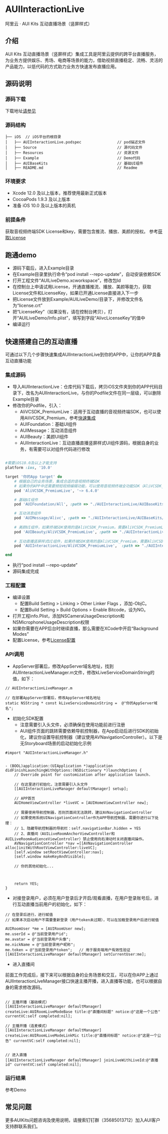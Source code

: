 # AUIInteractionLive
阿里云 · AUI Kits 互动直播场景（竖屏样式）

## 介绍
AUI Kits 互动直播场景（竖屏样式）集成工具是阿里云提供的跨平台直播服务，为业务方提供娱乐、秀场、电商等场景的能力，借助视频直播稳定、流畅、灵活的产品能力，以低代码的方式助力业务方快速发布直播应用。


## 源码说明

### 源码下载
下载地址[请参见](https://github.com/MediaBox-AUIKits/AUIInteractionLive/tree/main/iOS)

### 源码结构
```
├── iOS  // iOS平台的根目录
│   ├── AUIInteractionLive.podspec                // pod描述文件
│   ├── Source                                    // 源代码文件
│   ├── Resources                                 // 资源文件
│   ├── Example                                   // Demo代码
│   ├── AUIBaseKits                               // 基础UI组件   
│   ├── README.md                                 // Readme  

```

### 环境要求
- Xcode 12.0 及以上版本，推荐使用最新正式版本
- CocoaPods 1.9.3 及以上版本
- 准备 iOS 10.0 及以上版本的真机

### 前提条件
获取音视频终端SDK License和key，需要包含推流、播放、美颜的授权。
参考[获取License](https://help.aliyun.com/document_detail/438207.html)


## 跑通demo

- 源码下载后，进入Example目录
- 在Example目录里执行命令“pod install  --repo-update”，自动安装依赖SDK
- 打开工程文件“AUILiveDemo.xcworkspace”，修改包Id
- 在控制台上申请试用License，开通直播推流、播放、美颜等能力，获取License文件和LicenseKey，如果已开通License直接进入下一步
- 把License文件放到Example/AUILiveDemo/目录下，并修改文件名为“license.crt”
- 把“LicenseKey”（如果没有，请在控制台拷贝），打开“AUILiveDemo/Info.plist”，填写到字段“AlivcLicenseKey”的值中
- 编译运行


## 快速搭建自己的互动直播
可通过以下几个步骤快速集成AUIInteractionLive到你的APP中，让你的APP具备互动直播功能

### 集成源码
- 导入AUIInteractionLive：仓库代码下载后，拷贝iOS文件夹到你的APP代码目录下，改名为AUIInteractionLive，与你的Podfile文件在同一层级，可以删除Example目录
- 修改你的Podfile，引入：
  - AliVCSDK_PremiumLive：适用于互动直播的音视频终端SDK，也可以使用AliVCSDK_Premium，参考[快速集成](https://help.aliyun.com/document_detail/2412571.htm)
  - AUIFoundation：基础UI组件
  - AUIMessage：互动消息组件
  - AUIBeauty：美颜UI组件  
  - AUIInteractionLive：互动直播直播竖屏样式UI组件源码，根据自身的业务，有需要可以对组件代码进行修改
```ruby

#需要iOS10.0及以上才能支持
platform :ios, '10.0'

target '你的App target' do
    # 根据自己的业务场景，集成合适的音视频终端SDK
    # 如果你的APP中还需要频短视频编辑功能，可以使用音视频终端全功能SDK（AliVCSDK_Premium），可以把本文件中的所有AliVCSDK_PremiumLive替换为AliVCSDK_Premium
    pod 'AliVCSDK_PremiumLive', '~> 6.4.0'

    # 基础UI组件
    pod 'AUIFoundation/All', :path => "./AUIInteractionLive/AUIBaseKits/AUIFoundation/"

    # 互动消息组件
    pod 'AUIMessage/Alivc', :path => "./AUIInteractionLive/AUIBaseKits/AUIMessage/"
    
    # 美颜UI组件，如果终端SDK使用的是AliVCSDK_Premium，需要AliVCSDK_PremiumLive替换为AliVCSDK_Premium
    pod 'AUIBeauty/AliVCSDK_PremiumLive', :path => "./AUIInteractionLive/AUIBaseKits/AUIBeauty/"
    
    # 互动直播竖屏样式UI组件，如果终端SDK使用的是AliVCSDK_Premium，需要AliVCSDK_PremiumLive替换为AliVCSDK_Premium
    pod 'AUIInteractionLive/AliVCSDK_PremiumLive',  :path => "./AUIInteractionLive/"

end
```
- 执行“pod install --repo-update”
- 源码集成完成

### 工程配置
- 编译设置
  - 配置Build Setting > Linking > Other Linker Flags ，添加-ObjC。
  - 配置Build Setting > Build Options > Enable Bitcode，设为NO。
- 打开工程info.Plist，添加NSCameraUsageDescription和NSMicrophoneUsageDescription权限
- 如果你需要在APP后台时继续直播，那么需要在XCode中开启“Background Modes”
- 配置License，参考[License配置](https://help.aliyun.com/document_detail/2412571.html)


### API调用
- AppServer部署后，修改AppServer域名地址，找到AUIInteractionLiveManager.m文件，修改kLiveServiceDomainString的值，如下：
```ObjC
// AUIInteractionLiveManager.m

// 在部署AppServer部署后，修改AppServer域名地址
static NSString * const kLiveServiceDomainString =  @"你的AppServer域名";
```

- 初始化SDK配置
  - 注意需要引入头文件，必须确保在使用功能前进行注册
  - AUI组件页面的跳转需要依赖导航控制器，在App启动后进行SDK的初始化，建议你设置导航控制器（建议使用AVNavigationController）。以下是无Storyboard场景的启动初始化示例
```ObjC
#import "AUIInteractionLiveManager.h"


- (BOOL)application:(UIApplication *)application didFinishLaunchingWithOptions:(NSDictionary *)launchOptions {
    // Override point for customization after application launch.

    // 在这里进行初始化，注意需要引入头文件
    [[AUIInteractionLiveManager defaultManager] setup];

    // APP首页
    AUIHomeViewController *liveVC = [AUIHomeViewController new];

    // 需要使用导航控制器，否则页面间无法跳转，建议AVNavigationController
    // 如果使用系统UINavigationController作为APP导航控制器，需要你进行以下处理：
    // 1、隐藏导航控制器的导航栏：self.navigationBar.hidden = YES
    // 2、直播间（AUILiveRoomAnchorViewController和AUILiveRoomAudienceViewController）禁止使用向右滑动时关闭直播间操作。
    AVNavigationController *nav =[[AVNavigationController alloc]initWithRootViewController:liveVC];
    [self.window setRootViewController:nav];
    [self.window makeKeyAndVisible];

    // 你的其他初始化...


    
    return YES;
}
```

- 对接登录用户，必须在用户登录后才开启/观看直播，在用户登录账号后，进行互动直播当前用户的初始化，如下：
``` ObjC
// 在登录后进行，进行赋值
// 如果本次启动用户不需要重新登录（用户token未过期），可以在加载登录用户后进行赋值

AUIRoomUser *me = [AUIRoomUser new];
me.userId = @"当前登录用户id";
me.avatar = @"当前登录用户头像";
me.nickName = @"当前登录用户昵称";
me.token = @"当前登录用户token";   // 用于服务端用户有效性验证
[[AUIInteractionLiveManager defaultManager] setCurrentUser:me];

```

- 进入直播间

前面工作完成后，接下来可以根据自身的业务场景和交互，可以在你APP上通过AUIInteractionLiveManager接口快速主播开播，进入直播等功能，也可以根据自身的需求修改源码。
``` ObjC

// 主播开播（基础模式）
[[AUIInteractionLiveManager defaultManager] createLive:AUIRoomLiveModeBase title:@"直播间标题" notice:@"这是一个公告" currentVC:self completed:nil];

// 主播开播（连麦模式）
[[AUIInteractionLiveManager defaultManager] createLive:AUIRoomLiveModeLinkMic title:@"直播间标题" notice:@"这是一个公告" currentVC:self completed:nil];


// 进入直播
[[AUIInteractionLiveManager defaultManager] joinLiveWithLiveId:@"直播id" currentVC:self completed:nil];
```

### 运行结果
参考Demo

## 常见问题
更多AUIKits问题咨询及使用说明，请搜索钉钉群（35685013712）加入AUI客户支持群联系我们。
